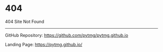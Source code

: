 # 404

404 Site Not Found

---

GitHub Repository: https://github.com/pytmg/pytmg.github.io

Landing Page: https://pytmg.github.io/